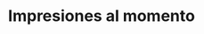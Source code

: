 ---
title: "Impresiones al momento"
url: /ciudad-de-guanajay/impresiones-al-momento/
shop: copyshop
---